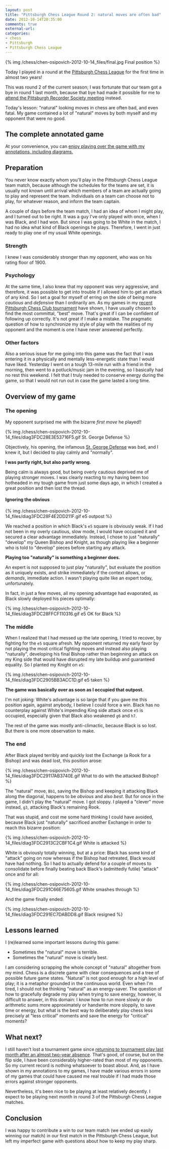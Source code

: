 ```yaml
---
layout: post
title: "Pittsburgh Chess League Round 2: natural moves are often bad"
date: 2012-10-14T20:35:00
comments: true
external-url: 
categories: 
- chess
- Pittsburgh
- Pittsburgh Chess League
---
```

{% img /chess/chen-osipovich-2012-10-14_files/final.jpg Final position %}

Today I played in a round at the [Pittsburgh Chess League](http://www.pitt.edu/~schach/ChessPA/ChessLeague/wpapcl.htm) for the first time in almost two years!

This was round 2 of the current season; I was fortunate that our team got a bye in round 1 last month, because that bye had made it possible for me to [attend the Pittsburgh Recorder Society meeting](/blog/2012/09/16/excited-by-the-new-season-of-the-pittsburgh-recorder-society/) instead.

Today's lesson: "natural" looking moves in chess are often bad, and even fatal. My game contained a lot of "natural" moves by both myself and my opponent that were no good.

<!--more-->

## The complete annotated game

At your convenience, you can [enjoy playing over the game with my annotations, including diagrams.](/chess/chen-osipovich-2012-10-14.htm)

## Preparation

You never know exactly whom you'll play in the Pittsburgh Chess League team match, because although the schedules for the teams are set, it is usually not known until arrival which members of a team are actually going to play and represent the team. Individuals on a team can choose not to play, for whatever reason, and inform the team captain.

A couple of days before the team match, I had an idea of whom I might play, and I turned out to be right. It was a guy I've only played with once, when I was Black, and I had won. But since I was going to be White in the match, I had no idea what kind of Black openings he plays. Therefore, I went in just ready to play one of my usual White openings.

### Strength

I knew I was considerably stronger than my opponent, who was on his rating floor of 1900.

### Psychology

At the same time, I also knew that my opponent was very aggressive, and therefore, it was possible to get into trouble if I allowed him to get an attack of any kind. So I set a goal for myself of erring on the side of being more *cautious* and *defensive* than I ordinarily am. As my games in my [recent Pittsburgh Chess Club tournament](/blog/2012/10/09/final-round-of-pittsburgh-chess-club-tournament-clawing-back-from-a-terrible-position-to-draw-and-tie-for-first/) have shown, I have usually chosen to find the most committal, "best" move. That's great if I can be confident of following up correctly. It's not great if I make a mistake. The pragmatic question of how to synchronize my style of play with the realities of my opponent and the moment is one I have never answered perfectly.

### Other factors

Also a serious issue for me going into this game was the fact that I was entering it in a physically and mentally less-energetic state than I would have liked. Yesterday I went on a tough 13-mile run with a friend in the morning, then went to a potluck/music jam in the evening, so I basically had no rest this weekend. I felt that I truly needed to conserve energy during the game, so that I would not run out in case the game lasted a long time.

## Overview of my game

### The opening

My opponent surprised me with the bizarre *first move* he played!!

{% img /chess/chen-osipovich-2012-10-14_files/diag3FDC28E3E53716F5.gif St. George Defense %}

Objectively, his opening, the infamous [St. George Defense](http://en.wikipedia.org/wiki/St._George_Defence) was bad, and I knew it, but I decided to play calmly and "normally".

**I was partly right, but also partly wrong.**

Being calm is always good, but being overly cautious deprived me of playing stronger moves. I was clearly reacting to my having been too hotheaded in my tough game from just some days ago, in which I created a great position and then lost the thread.

#### Ignoring the obvious

{% img /chess/chen-osipovich-2012-10-14_files/diag3FDC28F4E2DD211F.gif e5 outpost %}

We reached a position in which Black's `e5` square is obviously weak. If I had not been in my overly cautious, slow mode, I would have occupied it and secured a clear advantage immediately. Instead, I chose to just "naturally" "develop" my Queen Bishop and Knight, as though playing like a beginner who is told to "develop" pieces before starting any attack.

**Playing too "naturally" is something a beginner does.**

An expert is not supposed to just play "naturally", but evaluate the position as it uniquely exists, and strike immediately if the context allows, or *demands*, immediate action. I wasn't playing quite like an expert today, unfortunately.

In fact, in just a few moves, all my opening advantage had evaporated, as Black slowly deployed his pieces optimally:

{% img /chess/chen-osipovich-2012-10-14_files/diag3FDC28FFCF110316.gif e5 OK for Black %}

### The middle

When I realized that I had messed up the late opening, I tried to recover, by fighting for the `e5` square afresh. My opponent returned my early favor by not playing the most critical fighting moves and instead also playing "naturally", developing his final Bishop rather than beginning an attack on my King side that would have disrupted my late buildup and guaranteed equality. So I planted my Knight on `e5`:

{% img /chess/chen-osipovich-2012-10-14_files/diag3FDC2905BB3ACC1D.gif e5 taken %}

**The game was basically over as soon as I occupied that outpost.**

I'm not joking: White's advantage is so large that if you gave me this position again, against anybody, I believe I could force a win. Black has no counterplay against White's impending King side attack once `e5` is occupied, especially given that Black also weakened `g6` and `h7`.

The rest of the game was mostly anti-climactic, because Black is so lost. But there is one more observation to make.

### The end

After Black played terribly and quickly lost the Exchange (a Rook for a Bishop) and was dead lost, this position arose:

{% img /chess/chen-osipovich-2012-10-14_files/diag3FDC29117AB3740E.gif What to do with the attacked Bishop? %}

The "natural" move, `Bb1`, saving the Bishop and keeping it attacking Black along the diagonal, happens to be *obvious* and also *best*. But for once in the game, I didn't play the "natural" move. I got sloppy. I played a "clever" move instead, `g3`, attacking Black's remaining Rook.

That was stupid, and cost me some hard thinking I could have avoided, because Black just "naturally" sacrificed another Exchange in order to reach this bizarre position:

{% img /chess/chen-osipovich-2012-10-14_files/diag3FDC2913C2CBF1C4.gif White is attacked %}

White is obviously totally winning, but at a price: Black has some kind of "attack" going on now whereas if the Bishop had retreated, Black would have had nothing. So I had to actually defend for a couple of moves to consolidate before finally beating back Black's (admittedly futile) "attack" once and for all:

{% img /chess/chen-osipovich-2012-10-14_files/diag3FDC291C66E75605.gif White smashes through %}

And the game finally ended:

{% img /chess/chen-osipovich-2012-10-14_files/diag3FDC291EC7DABDD8.gif Black resigned %}

## Lessons learned

I (re)learned some important lessons during this game:

- Sometimes the "natural" move is terrible.
- Sometimes the "natural" move is clearly best.

I am considering scrapping the whole concept of "natural" altogether from my mind. Chess is a discrete game with clear consequences and a tree of possible future game states. "Natural" is not good enough for a high level of play; it is a metaphor grounded in the continuous world. Even when I'm tired, I should not be thinking "natural" as an energy-saver. The question of how to gracefully degrade my play when trying to save energy, however, is difficult to answer, in this domain: I know how to run more slowly or do arithmetic sums more approximately or handwrite more sloppily, to save time or energy, but what is the best way to deliberately play chess less precisely at "less critical" moments and save the energy for "critical" moments?

## What next?

I still haven't lost a tournament game since [returning to tournament play last month after an almost two-year absence](/blog/2012/09/04/round-1-of-the-pittsburgh-chess-club-tournament-the-greek-gift-sacrifice/). That's good, of course, but on the flip side, I have been considerably higher-rated than most of my opponents. So my current record is nothing whatsoever to boast about. And, as I have shown in my annotations to my games, I have made various errors in some of my games that could have caused me real trouble if I had made those errors against stronger opponents.

Nevertheless, it's been nice to be playing at least relatively decently. I expect to be playing next month in round 3 of the Pittsburgh Chess League matches.

## Conclusion

I was happy to contribute a win to our team match (we ended up easily winning our match) in our first match in the Pittsburgh Chess League, but left my imperfect game with questions about how to keep my play sharp.
